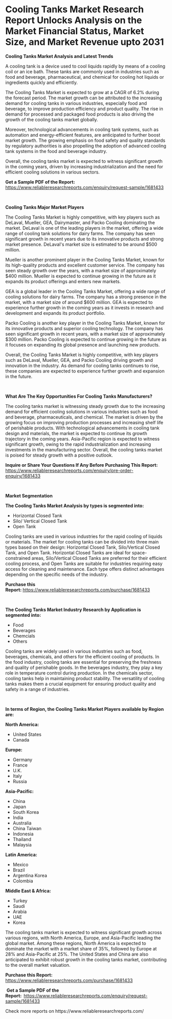 <p><h1>Cooling Tanks Market Research Report Unlocks Analysis on the Market Financial Status, Market Size, and Market Revenue upto 2031</h1></p><p><strong>Cooling Tanks Market Analysis and Latest Trends</strong></p>
<p><p>A cooling tank is a device used to cool liquids rapidly by means of a cooling coil or an ice bath. These tanks are commonly used in industries such as food and beverage, pharmaceutical, and chemical for cooling hot liquids or ingredients quickly and efficiently.</p><p>The Cooling Tanks Market is expected to grow at a CAGR of 6.2% during the forecast period. The market growth can be attributed to the increasing demand for cooling tanks in various industries, especially food and beverage, to improve production efficiency and product quality. The rise in demand for processed and packaged food products is also driving the growth of the cooling tanks market globally.</p><p>Moreover, technological advancements in cooling tank systems, such as automation and energy-efficient features, are anticipated to further boost market growth. The growing emphasis on food safety and quality standards by regulatory authorities is also propelling the adoption of advanced cooling tank systems in the food and beverage industry.</p><p>Overall, the cooling tanks market is expected to witness significant growth in the coming years, driven by increasing industrialization and the need for efficient cooling solutions in various sectors.</p></p>
<p><strong>Get a Sample PDF of the Report:&nbsp;</strong> <a href="https://www.reliableresearchreports.com/enquiry/request-sample/1681433">https://www.reliableresearchreports.com/enquiry/request-sample/1681433</a></p>
<p>&nbsp;</p>
<p><strong>Cooling Tanks Major Market Players</strong></p>
<p><p>The Cooling Tanks Market is highly competitive, with key players such as DeLaval, Mueller, GEA, Dairymaster, and Packo Cooling dominating the market. DeLaval is one of the leading players in the market, offering a wide range of cooling tank solutions for dairy farms. The company has seen significant growth in recent years due to its innovative products and strong market presence. DeLaval's market size is estimated to be around $500 million.</p><p>Mueller is another prominent player in the Cooling Tanks Market, known for its high-quality products and excellent customer service. The company has seen steady growth over the years, with a market size of approximately $400 million. Mueller is expected to continue growing in the future as it expands its product offerings and enters new markets.</p><p>GEA is a global leader in the Cooling Tanks Market, offering a wide range of cooling solutions for dairy farms. The company has a strong presence in the market, with a market size of around $600 million. GEA is expected to experience further growth in the coming years as it invests in research and development and expands its product portfolio.</p><p>Packo Cooling is another key player in the Cooling Tanks Market, known for its innovative products and superior cooling technology. The company has seen significant growth in recent years, with a market size of approximately $300 million. Packo Cooling is expected to continue growing in the future as it focuses on expanding its global presence and launching new products.</p><p>Overall, the Cooling Tanks Market is highly competitive, with key players such as DeLaval, Mueller, GEA, and Packo Cooling driving growth and innovation in the industry. As demand for cooling tanks continues to rise, these companies are expected to experience further growth and expansion in the future.</p></p>
<p>&nbsp;</p>
<p><strong>What Are The Key Opportunities For Cooling Tanks Manufacturers?</strong></p>
<p><p>The cooling tanks market is witnessing steady growth due to the increasing demand for efficient cooling solutions in various industries such as food and beverage, pharmaceuticals, and chemical. The market is driven by the growing focus on improving production processes and increasing shelf life of perishable products. With technological advancements in cooling tank design and materials, the market is expected to continue its growth trajectory in the coming years. Asia-Pacific region is expected to witness significant growth, owing to the rapid industrialization and increasing investments in the manufacturing sector. Overall, the cooling tanks market is poised for steady growth with a positive outlook.</p></p>
<p><strong>Inquire or Share Your Questions If Any Before Purchasing This Report:</strong> <a href="https://www.reliableresearchreports.com/enquiry/pre-order-enquiry/1681433">https://www.reliableresearchreports.com/enquiry/pre-order-enquiry/1681433</a></p>
<p>&nbsp;</p>
<p><strong>Market Segmentation</strong></p>
<p><strong>The Cooling Tanks Market Analysis by types is segmented into:</strong></p>
<p><ul><li>Horizontal Closed Tank</li><li>Silo/ Vertical Closed Tank</li><li>Open Tank</li></ul></p>
<p><p>Cooling tanks are used in various industries for the rapid cooling of liquids or materials. The market for cooling tanks can be divided into three main types based on their design: Horizontal Closed Tank, Silo/Vertical Closed Tank, and Open Tank. Horizontal Closed Tanks are ideal for space-constrained areas, Silo/Vertical Closed Tanks are preferred for their efficient cooling process, and Open Tanks are suitable for industries requiring easy access for cleaning and maintenance. Each type offers distinct advantages depending on the specific needs of the industry.</p></p>
<p><strong>Purchase this Report:&nbsp;</strong><a href="https://www.reliableresearchreports.com/purchase/1681433">https://www.reliableresearchreports.com/purchase/1681433</a></p>
<p>&nbsp;</p>
<p><strong>The Cooling Tanks Market Industry Research by Application is segmented into:</strong></p>
<p><ul><li>Food</li><li>Beverages</li><li>Chemcials</li><li>Others</li></ul></p>
<p><p>Cooling tanks are widely used in various industries such as food, beverages, chemicals, and others for the efficient cooling of products. In the food industry, cooling tanks are essential for preserving the freshness and quality of perishable goods. In the beverages industry, they play a key role in temperature control during production. In the chemicals sector, cooling tanks help in maintaining product stability. The versatility of cooling tanks makes them a crucial equipment for ensuring product quality and safety in a range of industries.</p></p>
<p>&nbsp;</p>
<p><strong>In terms of Region, the Cooling Tanks Market Players available by Region are:</strong></p>
<p>
    <p> <strong> North America: </strong>
        <ul>
            <li>United States</li>
            <li>Canada</li>
        </ul>
        </p> 
    <p> <strong> Europe: </strong>
        <ul>
            <li>Germany</li>
            <li>France</li>
            <li>U.K.</li>
            <li>Italy</li>
            <li>Russia</li>
        </ul>
        </p> 
    <p> <strong> Asia-Pacific: </strong>
        <ul>
            <li>China</li>
            <li>Japan</li>
            <li>South Korea</li>
            <li>India</li>
            <li>Australia</li>
            <li>China Taiwan</li>
            <li>Indonesia</li>
            <li>Thailand</li>
            <li>Malaysia</li>
        </ul>
        </p> 
    <p> <strong> Latin America: </strong>
        <ul>
            <li>Mexico</li>
            <li>Brazil</li>
            <li>Argentina Korea</li>
            <li>Colombia</li>
        </ul>
        </p> 
    <p> <strong> Middle East & Africa: </strong>
        <ul>
            <li>Turkey</li>
            <li>Saudi</li>
            <li>Arabia</li>
            <li>UAE</li>
            <li>Korea</li>
        </ul>
    </p>
    </p>
<p><p>The cooling tanks market is expected to witness significant growth across various regions, with North America, Europe, and Asia-Pacific leading the global market. Among these regions, North America is expected to dominate the market with a market share of 35%, followed by Europe at 28% and Asia-Pacific at 25%. The United States and China are also anticipated to exhibit robust growth in the cooling tanks market, contributing to the overall market valuation.</p></p>
<p><strong>Purchase this Report: </strong><a href="https://www.reliableresearchreports.com/purchase/1681433">https://www.reliableresearchreports.com/purchase/1681433</a></p>
<p>&nbsp;<strong>Get a Sample PDF of the Report:&nbsp;&nbsp;</strong><a href="https://www.reliableresearchreports.com/enquiry/request-sample/1681433">https://www.reliableresearchreports.com/enquiry/request-sample/1681433</a></p>
<p><strong></strong></p>
<p>Check more reports on https://www.reliableresearchreports.com/</p>